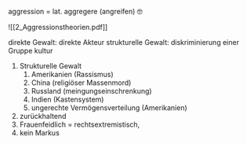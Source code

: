 
aggression = lat. aggregere (angreifen) 🤓

![[2_Aggressionstheorien.pdf]]

direkte Gewalt: direkte Akteur
strukturelle Gewalt: diskriminierung einer Gruppe
kultur

1. Strukturelle Gewalt
	1. Amerikanien (Rassismus)
	2. China (religiöser Massenmord)
	3. Russland (meingungseinschrenkung)
	4. Indien (Kastensystem)
	5. ungerechte Vermögensverteilung (Amerikanien)
2. zurückhaltend
3. Frauenfeidlich = rechtsextremistisch, 
4. kein Markus